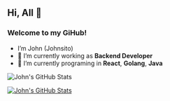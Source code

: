 ## Hi, All 👋 

### Welcome to my **GiHub**!  

- I’m John (Johnsito)
- 👀 I’m currently working as **Backend Developer**
- 🌱 I’m currently programing in **React**, **Golang**, **Java**

![John's GitHub Stats](https://github-readme-stats.vercel.app/api?username=jtoro-meli&count_private=true&show_icons=true)

[![John's GitHub Stats](https://github-readme-stats.vercel.app/api/top-langs/?username=jtoro-meli&layout=compact&count_private=true)](https://github.com/jtoro-meli)
